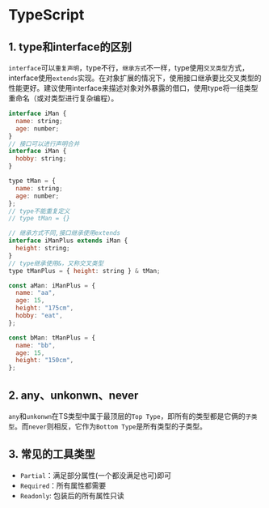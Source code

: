 # TypeScript

## 1. type和interface的区别

`interface`可以`重复声明`，type不行，`继承方式`不一样，type使用`交叉类型`方式，interface使用`extends`实现。在对象扩展的情况下，使用接口继承要比交叉类型的性能更好。建议使用interface来描述对象对外暴露的借口，使用type将一组类型重命名（或对类型进行复杂编程）。

```js
interface iMan {
  name: string;
  age: number;
}
// 接口可以进行声明合并
interface iMan {
  hobby: string;
}

type tMan = {
  name: string;
  age: number;
};
// type不能重复定义
// type tMan = {}

// 继承方式不同,接口继承使用extends
interface iManPlus extends iMan {
  height: string;
}
// type继承使用&，又称交叉类型
type tManPlus = { height: string } & tMan;

const aMan: iManPlus = {
  name: "aa",
  age: 15,
  height: "175cm",
  hobby: "eat",
};

const bMan: tManPlus = {
  name: "bb",
  age: 15,
  height: "150cm",
};
```
## 2. any、unkonwn、never

`any`和`unkonwn`在TS类型中属于最顶层的`Top Type`，即所有的类型都是它俩的`子类型`。而`never`则相反，它作为`Bottom Type`是所有类型的子类型。

## 3. 常见的工具类型

- `Partial`：满足部分属性(一个都没满足也可)即可
- `Required`：所有属性都需要
- `Readonly`: 包装后的所有属性只读
